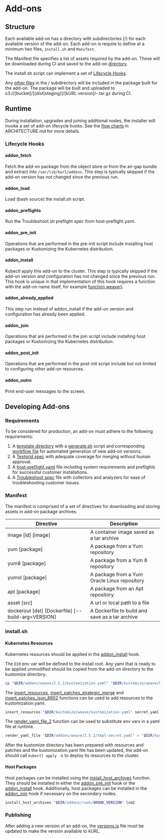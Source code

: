 # Add-ons

## Structure

Each available add-on has a directory with subdirectories (<addon>/<version>) for each available version of the add-on.
Each add-on is require to define at a minimum two files, `install.sh` and `Manifest`.

The Manifest file specifies a list of assets required by the add-on.
These will be downloaded during CI and saved to the add-on [directory](/ARCHITECTURE.md#directory-structure).

The install.sh script can implement a set of [Lifecycle Hooks](#lifecycle-hooks).

Any [other files](/ARCHITECTURE.md#directory-structure) in the <addon>/<version> subdirectory will be included in the package built for the add-on.
The package will be built and uploaded to s3://[bucket]/[(dist\|staging)]/[kURL version]/<addon>-<version>.tar.gz during CI.

## Runtime

During installation, upgrades and joining additional nodes, the installer will invoke a set of add-on lifecycle hooks.
See the [flow charts](/ARCHITECTURE.md#flow-chart) in ARCHITECTURE.md for more details.

### Lifecycle Hooks

#### addon_fetch

Fetch the add-on package from the object store or from the air-gap bundle and extract into `/var/lib/kurl/addons`.
This step is typically skipped if the add-on version has not changed since the previous run.

#### addon_load

Load (bash source) the install.sh script.

#### addon_preflights

Run the Troubleshoot.sh preflight spec from host-preflight.yaml.

#### addon_pre_init

Operations that are performed in the pre-init script include installing host packages or Kustomizing the Kubernetes distribution.

#### addon_install

Kubectl apply this add-on to the cluster.
This step is typically skipped if the add-on version and configuration has not changed since the previous run.
This hook is unique in that implementation of this hook requires a function with the add-on name itself, for example [function weave()](https://github.com/replicatedhq/kURL/blob/5ce2372da583844137efee28f55498393ea32e8d/addons/weave/template/base/install.sh#L6).

#### addon_already_applied

This step run instead of addon_install if the add-on version and configuration has already been applied.

#### addon_join

Operations that are performed in the join script include installing host packages or Kustomizing the Kubernetes distribution.

#### addon_post_init

Operations that are performed in the post-init script include but not limited to configuring other add-on resources.

#### addon_outro

Print end-user messages to the screen.

## Developing Add-ons

### Requirements

To be considered for production, an add-on must adhere to the following requirements:

1. A [template directory](https://github.com/replicatedhq/kURL/tree/5ce2372da583844137efee28f55498393ea32e8d/addons/flannel/template/) with a [generate.sh](https://github.com/replicatedhq/kURL/blob/5ce2372da583844137efee28f55498393ea32e8d/addons/flannel/template/generate.sh) script and corresponding [workflow file](https://github.com/replicatedhq/kURL/blob/5ce2372da583844137efee28f55498393ea32e8d/.github/workflows/update-flannel.yaml) for automated generation of new add-on versions.
1. A [Testgrid spec](https://github.com/replicatedhq/kURL/tree/5ce2372da583844137efee28f55498393ea32e8d/addons/flannel/template/testgrid/) with adequate coverage for merging without human approval.
1. A [host-preflight.yaml](https://github.com/replicatedhq/kURL/blob/5ce2372da583844137efee28f55498393ea32e8d/addons/weave/template/base/host-preflight.yaml) file including system requirements and preflights for successful customer installations.
1. A [Troubleshoot spec](https://github.com/replicatedhq/kURL/blob/5ce2372da583844137efee28f55498393ea32e8d/addons/flannel/template/base/yaml/troubleshoot.yaml) file with collectors and analyzers for ease of troubleshooting customer issues.

### Manifest

The manifest is comprised of a set of directives for downloading and storing assets in add-on package archives.

| Directive | Description |
| --------- | ----------- |
| image [id] [image]                                 | A container image saved as a tar archive |
| yum [package]                                      | A package from a Yum repository |
| yum8 [package]                                     | A package from a Yum 8 repository |
| yumol [package]                                    | A package from a Yum Oracle Linux repository |
| apt [package]                                      | A package from an Apt repository |
| asset [src]                                        | A url or local path to a file |
| dockerout [dst] [Dockerfile] [--build-arg=VERSION] | A Dockerfile to build and save as a tar archive |

### install.sh

#### Kubernetes Resources

Kubernetes resources should be applied in the [addon_install](#addon_install) hook.

The `DIR` env var will be defined to the install root.
Any yaml that is ready to be applied unmodified should be copied from the add-on directory to the kustomize directory.

```bash
cp "$DIR/addons/weave/2.5.2/kustomization.yaml" "$DIR/kustomize/weave/kustomization.yaml"
```

The [insert_resources](https://github.com/replicatedhq/kURL/blob/5ce2372da583844137efee28f55498393ea32e8d/scripts/common/yaml.sh#L33), [insert_patches_strategic_merge](https://github.com/replicatedhq/kURL/blob/5ce2372da583844137efee28f55498393ea32e8d/scripts/common/yaml.sh#L22) and [insert_patches_json_6902](https://github.com/replicatedhq/kURL/blob/5ce2372da583844137efee28f55498393ea32e8d/scripts/common/yaml.sh#L44) functions can be used to add resources to the kustomization.yaml.

```bash
insert_resources "$DIR/kustomize/weave/kustomization.yaml" secret.yaml
```

The [render_yaml_file_2](https://github.com/replicatedhq/kURL/blob/5ce2372da583844137efee28f55498393ea32e8d/scripts/common/yaml.sh#L10) function can be used to substitute env vars in a yaml file at runtime.

```bash
render_yaml_file "$DIR/addons/weave/2.5.2/tmpl-secret.yaml" > "$DIR/kustomize/weave/secret.yaml"
```

After the kustomize directory has been prepared with resources and patches and the kustomization.yaml file has been updated, the add-on should call `kubectl apply -k` to deploy its resources to the cluster.

#### Host Packages

Host packages can be installed using the [install_host_archives](https://github.com/replicatedhq/kURL/blob/5ce2372da583844137efee28f55498393ea32e8d/scripts/common/host-packages.sh#L2) function.
They should be installed in either the [addon_pre_init](#addon_pre_init) hook or the [addon_install](#addon_install) hook.
Additionally, host packages can be installed in the [addon_join](#addon_join) hook if necessary on the secondary nodes.

```bash
install_host_archives "$DIR/addons/rook/$ROOK_VERSION" lvm2
```

### Publishing

After adding a new version of an add-on, the [versions.js](/web/src/installers/versions.js) file must be updated to make the version available to kURL. 
